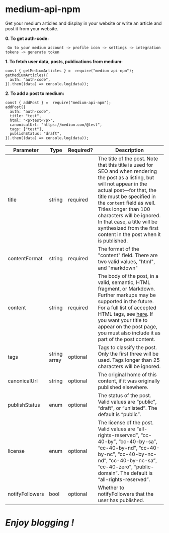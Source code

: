 
# medium-api-npm

  

Get your medium articles and display in your website or write an article and post it from your website.

  **0. To get auth-code:**
 
 

     Go to your medium account -> profile icon -> settings -> integration tokens -> generate token

  
**1. To fetch user data, posts, publications from medium:**

 
	const { getMediumArticles } =  require("medium-api-npm");
    getMediumArticles({
      auth: "auth-code",
    }).then((data) => console.log(data));


 **2. To add a post to medium:**
	
	const { addPost } =  require("medium-api-npm");
    addPost({
      auth: "auth-code",
      title: "test",
      html: "<p>test</p>",
      canonicalUrl: "https://medium.com/@test",
      tags: ["test"],
      publishStatus: "draft",
    }).then((data) => console.log(data));

  
  
| Parameter       | Type         | Required?  | Description                                     |
| -------------   |--------------|------------|-------------------------------------------------|
| title           | string       | required   | The title of the post. Note that this title is used for SEO and when rendering the post as a listing, but will not appear in the actual post—for that, the title must be specified in the `content` field as well. Titles longer than 100 characters will be ignored. In that case, a title will be synthesized from the first content in the post when it is published.  |
| contentFormat   | string       | required   | The format of the "content" field. There are two valid values, "html", and "markdown" |
| content         | string       | required   | The body of the post, in a valid, semantic, HTML fragment, or Markdown. Further markups may be supported in the future. For a full list of accepted HTML tags, see [here](https://medium.com/@katie/a4367010924e). If you want your title to appear on the post page, you must also include it as part of the post content.                |
| tags            | string array | optional   | Tags to classify the post. Only the first three will be used. Tags longer than 25 characters will be ignored.                                        |
| canonicalUrl    | string       | optional   | The original home of this content, if it was originally published elsewhere.                         |
| publishStatus   | enum         | optional   | The status of the post. Valid values are “public”, “draft”, or “unlisted”. The default is “public”.  |
| license         | enum         | optional   | The license of the post. Valid values are “all-rights-reserved”, “cc-40-by”, “cc-40-by-sa”, “cc-40-by-nd”, “cc-40-by-nc”, “cc-40-by-nc-nd”, “cc-40-by-nc-sa”, “cc-40-zero”, “public-domain”. The default is “all-rights-reserved”. |
| notifyFollowers | bool         | optional   | Whether to notifyFollowers that the user has published. |


# *Enjoy blogging !*
